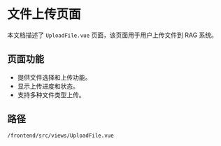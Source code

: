 # 文件上传页面

本文档描述了 `UploadFile.vue` 页面，该页面用于用户上传文件到 RAG 系统。

## 页面功能
*   提供文件选择和上传功能。
*   显示上传进度和状态。
*   支持多种文件类型上传。

## 路径
`/frontend/src/views/UploadFile.vue`
